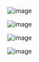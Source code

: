 
![image](https://github.com/b6e6b6r6a/5_Semestr/assets/113089548/3b4a780c-4d63-4422-b1e4-31502aa23d1b)

![image](https://github.com/b6e6b6r6a/5_Semestr/assets/113089548/953d98e2-28d3-4ed2-8668-f75cc200f4a7)

![image](https://github.com/b6e6b6r6a/5_Semestr/assets/113089548/9ef68268-8364-477e-85e6-e41ad14ea36e)

![image](https://github.com/b6e6b6r6a/5_Semestr/assets/113089548/5d3f273d-dc01-4cb1-9d64-98c8b7b79a77)

